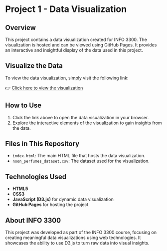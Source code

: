 # Project 1 - Data Visualization

## Overview
This project contains a data visualization created for INFO 3300. The visualization is hosted and can be viewed using GitHub Pages. It provides an interactive and insightful display of the data used in this project.

## Visualize the Data
To view the data visualization, simply visit the following link:

👉 [Click here to view the visualization](https://jy3202.github.io/INFO-3300/Project1/)

## How to Use
1. Click the link above to open the data visualization in your browser.
2. Explore the interactive elements of the visualization to gain insights from the data.

## Files in This Repository
- `index.html`: The main HTML file that hosts the data visualization.
- `noon_perfumes_dataset.csv`: The dataset used for the visualization.

## Technologies Used
- **HTML5**
- **CSS3**
- **JavaScript (D3.js)** for dynamic data visualization
- **GitHub Pages** for hosting the project

## About INFO 3300
This project was developed as part of the INFO 3300 course, focusing on creating meaningful data visualizations using web technologies. It showcases the ability to use D3.js to turn raw data into visual insights.

